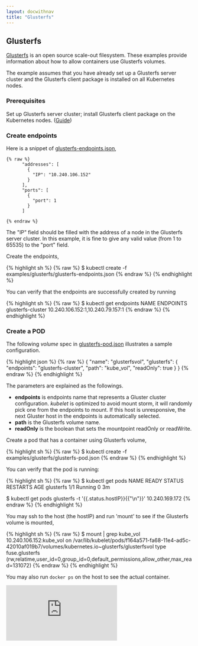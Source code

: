 ```yaml
---
layout: docwithnav
title: "Glusterfs"
---
```

<!-- BEGIN MUNGE: UNVERSIONED_WARNING -->


<!-- END MUNGE: UNVERSIONED_WARNING -->

## Glusterfs

[Glusterfs](http://www.gluster.org) is an open source scale-out filesystem. These examples provide information about how to allow containers use Glusterfs volumes.

The example assumes that you have already set up a Glusterfs server cluster and the Glusterfs client package is installed on all Kubernetes nodes.

### Prerequisites

Set up Glusterfs server cluster; install Glusterfs client package on the Kubernetes nodes. ([Guide](https://www.howtoforge.com/high-availability-storage-with-glusterfs-3.2.x-on-debian-wheezy-automatic-file-replication-mirror-across-two-storage-servers))

### Create endpoints

Here is a snippet of [glusterfs-endpoints.json](glusterfs-endpoints.json),

```
{% raw %}
      "addresses": [
        {
          "IP": "10.240.106.152"
        }
      ],
      "ports": [
        {
          "port": 1
        }
      ]

{% endraw %}
```

The "IP" field should be filled with the address of a node in the Glusterfs server cluster. In this example, it is fine to give any valid value (from 1 to 65535) to the "port" field. 

Create the endpoints,

{% highlight sh %}
{% raw %}
$ kubectl create -f examples/glusterfs/glusterfs-endpoints.json
{% endraw %}
{% endhighlight %}

You can verify that the endpoints are successfully created by running

{% highlight sh %}
{% raw %}
$ kubectl get endpoints
NAME                ENDPOINTS
glusterfs-cluster   10.240.106.152:1,10.240.79.157:1
{% endraw %}
{% endhighlight %}

### Create a POD

The following *volume* spec in [glusterfs-pod.json](glusterfs-pod.json) illustrates a sample configuration.

{% highlight json %}
{% raw %}
{
     "name": "glusterfsvol",
     "glusterfs": {
        "endpoints": "glusterfs-cluster",
        "path": "kube_vol",
        "readOnly": true
    }
}
{% endraw %}
{% endhighlight %}

The parameters are explained as the followings. 

- **endpoints** is endpoints name that represents a Gluster cluster configuration. *kubelet* is optimized to avoid mount storm, it will randomly pick one from the endpoints to mount. If this host is unresponsive, the next Gluster host in the endpoints is automatically selected. 
- **path** is the Glusterfs volume name. 
- **readOnly** is the boolean that sets the mountpoint readOnly or readWrite. 

Create a pod that has a container using Glusterfs volume,

{% highlight sh %}
{% raw %}
$ kubectl create -f examples/glusterfs/glusterfs-pod.json
{% endraw %}
{% endhighlight %}

You can verify that the pod is running:

{% highlight sh %}
{% raw %}
$ kubectl get pods
NAME             READY     STATUS    RESTARTS   AGE
glusterfs        1/1       Running   0          3m

$ kubectl get pods glusterfs -t '{{.status.hostIP}}{{"\n"}}'
10.240.169.172
{% endraw %}
{% endhighlight %}

You may ssh to the host (the hostIP) and run 'mount' to see if the Glusterfs volume is mounted,

{% highlight sh %}
{% raw %}
$ mount | grep kube_vol
10.240.106.152:kube_vol on /var/lib/kubelet/pods/f164a571-fa68-11e4-ad5c-42010af019b7/volumes/kubernetes.io~glusterfs/glusterfsvol type fuse.glusterfs (rw,relatime,user_id=0,group_id=0,default_permissions,allow_other,max_read=131072)
{% endraw %}
{% endhighlight %}

You may also run `docker ps` on the host to see the actual container.


<!-- BEGIN MUNGE: IS_VERSIONED -->
<!-- TAG IS_VERSIONED -->
<!-- END MUNGE: IS_VERSIONED -->


<!-- BEGIN MUNGE: GENERATED_ANALYTICS -->
[![Analytics](https://kubernetes-site.appspot.com/UA-36037335-10/GitHub/examples/glusterfs/README.md?pixel)]()
<!-- END MUNGE: GENERATED_ANALYTICS -->

